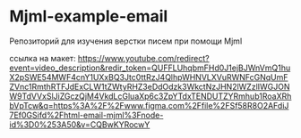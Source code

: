 # Mjml-example-email
Репозиторий для  изучения верстки писем при помощи Mjml

ссылка на макет:
https://www.youtube.com/redirect?event=video_description&redir_token=QUFFLUhqbmFHd0J1ejBJWnVmQ1huX2pSWE54MWF4cnY1UXxBQ3Jtc0ttRzJ4QlhpWHNVLXVuRWNFcGNqUmFZVnc1RmthRTFJdExCLW1tZWtyRHZ3eDdOdzk3WkctNzJHN2lWZzlIWGJONW9TdVVxSlJiZGczQjM4VkdLcGluaXp6c3ZpYTdxTENDUTZYRmhub1RoaXRhbVpTcw&q=https%3A%2F%2Fwww.figma.com%2Ffile%2FSf58R8O2AFdiJ7Ef0GSifd%2Fhtml-email-mjml%3Fnode-id%3D0%253A50&v=CQBwKYRocwY
